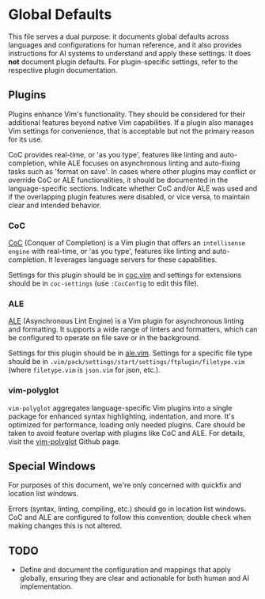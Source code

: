 # Global Defaults

This file serves a dual purpose: it documents global defaults across languages
and configurations for human reference, and it also provides instructions for
AI systems to understand and apply these settings. It does **not** document
plugin defaults. For plugin-specific settings, refer to the respective plugin
documentation.

## Plugins

Plugins enhance Vim's functionality. They should be considered for their
additional features beyond native Vim capabilities. If a plugin also manages
Vim settings for convenience, that is acceptable but not the primary reason
for its use.

CoC provides real-time, or 'as you type', features like linting and
auto-completion, while ALE focuses on asynchronous linting and auto-fixing
tasks such as 'format on save'. In cases where other plugins may conflict or
override CoC or ALE functionalities, it should be documented in the
language-specific sections. Indicate whether CoC and/or ALE was used and if
the overlapping plugin features were disabled, or vice versa, to maintain
clear and intended behavior.

### CoC

[CoC](https://github.com/neoclide/coc.nvim) (Conquer of Completion) is a Vim
plugin that offers an `intellisense engine` with real-time, or 'as you type',
features like linting and auto-completion. It leverages language servers for
these capabilities.

Settings for this plugin should be in
[coc.vim](../.vim/pack/settings/start/settings/plugin/coc.vim) and settings
for extensions should be in `coc-settings` (use `:CocConfig` to edit this
file).

### ALE

[ALE](https://github.com/dense-analysis/ale) (Asynchronous Lint Engine) is
a Vim plugin for asynchronous linting and formatting. It supports a wide range
of linters and formatters, which can be configured to operate on file save or
in the background.

Settings for this plugin should be in
[ale.vim](../.vim/pack/settings/start/settings/plugin/ale.vim). Settings for
a specific file type should be in
`.vim/pack/settings/start/settings/ftplugin/filetype.vim` (where
`filetype.vim` is `json.vim` for json, etc.).

### vim-polyglot

`vim-polyglot` aggregates language-specific Vim plugins into a single package
for enhanced syntax highlighting, indentation, and more. It's optimized for
performance, loading only needed plugins. Care should be taken to avoid
feature overlap with plugins like CoC and ALE. For details, visit the
[vim-polyglot](https://github.com/sheerun/vim-polyglot) Github page.

## Special Windows

For purposes of this document, we're only concerned with quickfix and
location list windows.

Errors (syntax, linting, compiling, etc.) should go in location list windows.
CoC and ALE are configured to follow this convention; double check when making
changes this is not altered.

## TODO

* Define and document the configuration and mappings that apply globally,
    ensuring they are clear and actionable for both human and AI
    implementation.
